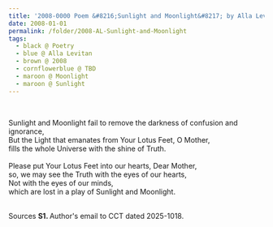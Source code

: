 ```yaml
---
title: '2008-0000 Poem &#8216;Sunlight and Moonlight&#8217; by Alla Levitan offered to Shri Mataji by San Francisco Bay Area Collective in 2008'
date: 2008-01-01
permalink: /folder/2008-AL-Sunlight-and-Moonlight
tags:
  - black @ Poetry
  - blue @ Alla Levitan
  - brown @ 2008
  - cornflowerblue @ TBD
  - maroon @ Moonlight
  - maroon @ Sunlight
---
```


<br>

<p>
Sunlight and Moonlight fail to remove the darkness of confusion and ignorance,<br>
But the Light that emanates from Your Lotus Feet, O Mother,<br>
fills the whole Universe with the shine of Truth.<br>
<br>
Please put Your Lotus Feet into our hearts, Dear Mother,<br>
so, we may see the Truth with the eyes of our hearts,<br>
Not with the eyes of our minds,<br>
which are lost in a play of Sunlight and Moonlight.
</p>

<br>

<wave-list>
<list-title color="DarkSeaGreen" width="40">Sources</list-title>
  <list-item color="BlanchedAlmond"  width="280"><b>S1. </b> Author's email to CCT dated 2025-1018.</list-item>
</wave-list>